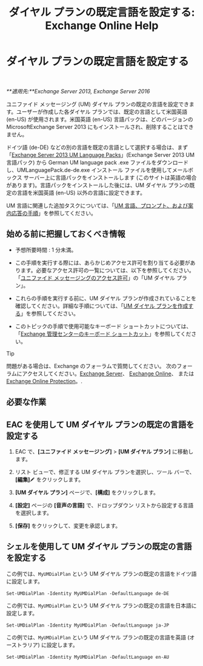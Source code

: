 ﻿---
title: 'ダイヤル プランの既定言語を設定する: Exchange Online Help'
TOCTitle: ダイヤル プランの既定言語を設定する
ms:assetid: 7a1d2e7e-4053-40af-9ec1-ec714df12ad4
ms:mtpsurl: https://technet.microsoft.com/ja-jp/library/Aa998914(v=EXCHG.150)
ms:contentKeyID: 50555802
ms.date: 05/22/2018
mtps_version: v=EXCHG.150
ms.translationtype: HT
---

# ダイヤル プランの既定言語を設定する

 

_**適用先:**Exchange Server 2013, Exchange Server 2016_

ユニファイド メッセージング (UM) ダイヤル プランの既定の言語を設定できます。ユーザーが作成した各ダイヤル プランでは、既定の言語として米国英語 (en-US) が使用されます。米国英語 (en-US) 言語パックは、どのバージョンの MicrosoftExchange Server 2013 にもインストールされ、削除することはできません。

ドイツ語 (de-DE) などの別の言語を既定の言語として選択する場合は、まず「[Exchange Server 2013 UM Language Packs](https://go.microsoft.com/fwlink/p/?linkid=266542)」(Exchange Server 2013 UM 言語パック) から German UM language pack .exe ファイルをダウンロードし、UMLanguagePack.de-de.exe インストール ファイルを使用してメールボックス サーバー上に言語パックをインストールします (このサイトは英語の場合があります)。言語パックをインストールした後には、UM ダイヤル プランの既定の言語を米国英語 (en-US) 以外の言語に設定できます。

UM 言語に関連した追加タスクについては、「[UM 言語、プロンプト、および案内応答の手順](um-languages-prompts-and-greetings-procedures-exchange-2013-help.md)」を参照してください。

## 始める前に把握しておくべき情報

  - 予想所要時間 : 1 分未満。

  - この手順を実行する際には、あらかじめアクセス許可を割り当てる必要があります。必要なアクセス許可の一覧については、以下を参照してください。「[ユニファイド メッセージングのアクセス許可](unified-messaging-permissions-exchange-2013-help.md)」の「UM ダイヤル プラン」。

  - これらの手順を実行する前に、UM ダイヤル プランが作成されていることを確認してください。詳細な手順については、「[UM ダイヤル プランを作成する](create-a-um-dial-plan-exchange-2013-help.md)」を参照してください。

  - このトピックの手順で使用可能なキーボード ショートカットについては、「[Exchange 管理センターのキーボード ショートカット](keyboard-shortcuts-in-the-exchange-admin-center-exchange-online-protection-help.md)」を参照してください。


> [!TIP]
> 問題がある場合は、Exchange のフォーラムで質問してください。 次のフォーラムにアクセスしてください。<A href="https://go.microsoft.com/fwlink/p/?linkid=60612">Exchange Server</A>、 <A href="https://go.microsoft.com/fwlink/p/?linkid=267542">Exchange Online</A>、 または <A href="https://go.microsoft.com/fwlink/p/?linkid=285351">Exchange Online Protection</A>。.



## 必要な作業

## EAC を使用して UM ダイヤル プランの既定の言語を設定する

1.  EAC で、**\[ユニファイド メッセージング\]** \> **\[UM ダイヤル プラン\]** に移動します。

2.  リスト ビューで、修正する UM ダイヤル プランを選択し、ツール バーで、**\[編集\]**![編集アイコン](images/Bb124582.6f53ccb2-1f13-4c02-bea0-30690e6ea71d(EXCHG.150).gif "編集アイコン") をクリックします。

3.  **\[UM ダイヤル プラン\]** ページで、**\[構成\]** をクリックします。

4.  **\[設定\]** ページの **\[音声の言語\]** で、ドロップダウン リストから設定する言語を選択します。

5.  **\[保存\]** をクリックして、変更を承認します。

## シェルを使用して UM ダイヤル プランの既定の言語を設定する

この例では、`MyUMDialPlan` という UM ダイヤル プランの既定の言語をドイツ語に設定します。

    Set-UMDialPlan -Identity MyUMDialPlan -DefaultLanguage de-DE

この例では、`MyUMDialPlan` という UM ダイヤル プランの既定の言語を日本語に設定します。

    Set-UMDialPlan -Identity MyUMDialPlan -DefaultLanguage ja-JP

この例では、`MyUMDialPlan` という UM ダイヤル プランの既定の言語を英語 (オーストラリア) に設定します。

    Set-UMDialPlan -Identity MyUMDialPlan -DefaultLanguage en-AU

